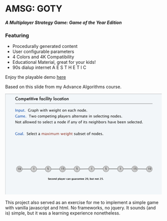 # AMSG: GOTY 

***A Multiplayer Strategy Game: Game of the Year Edition***

### Featuring

+ Procedurally generated content
+ User configurable parameters
+ 4 Colors and 4K Compatibility
+ Educational Material, great for your kids!
+ 90s dialup internet A E S T H E T I C

Enjoy the playable demo [here](https://shahzain.io/games/competetiveFacilityLocation/index.html)

Based on this slide from my Advance Algorithms course.

![imageFromSlide](https://raw.githubusercontent.com/ShahZafrani/competitiveFacilityLocation/master/images/imageFromSlide.png?raw=true)

This project also served as an exercise for me to implement a simple game with vanilla javascript and html. No frameworks, no jquery. It sounds (and is) simple, but it was a learning experience nonetheless. 

